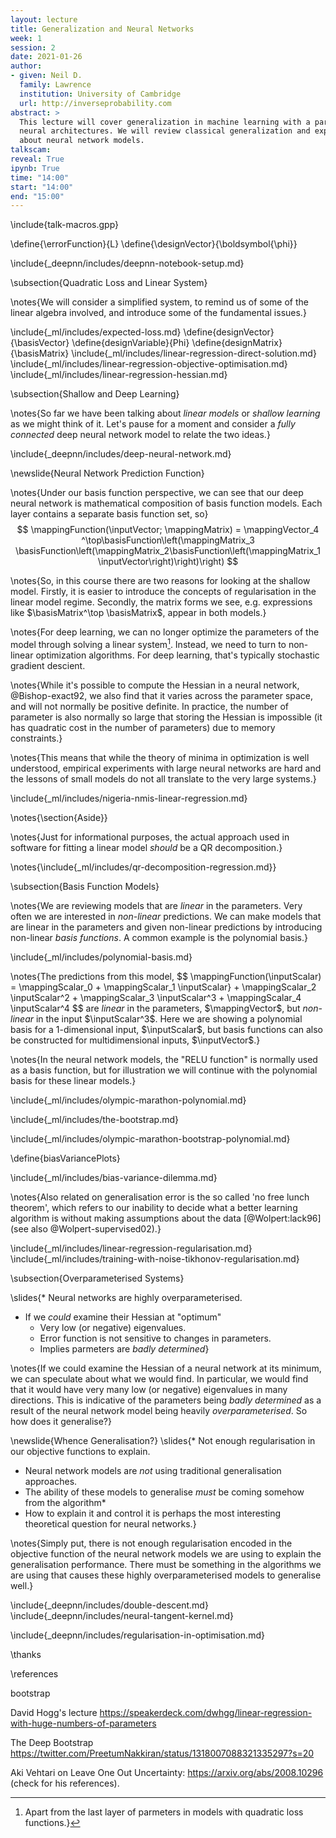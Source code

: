 ```yaml
---
layout: lecture
title: Generalization and Neural Networks
week: 1
session: 2
date: 2021-01-26
author:
- given: Neil D.
  family: Lawrence
  institution: University of Cambridge
  url: http://inverseprobability.com
abstract: >
  This lecture will cover generalization in machine learning with a particular focus on
  neural architectures. We will review classical generalization and explore what's different
  about neural network models.
talkscam:
reveal: True
ipynb: True
time: "14:00"
start: "14:00"
end: "15:00"
---
```


\include{talk-macros.gpp}

\define{\errorFunction}{L}
\define{\designVector}{\boldsymbol{\phi}}

\include{_deepnn/includes/deepnn-notebook-setup.md}

\subsection{Quadratic Loss and Linear System}

\notes{We will consider a simplified system, to remind us of some of the linear algebra involved, and introduce some of the fundamental issues.}

\include{_ml/includes/expected-loss.md}
\define{designVector}{\basisVector}
\define{designVariable}{Phi}
\define{designMatrix}{\basisMatrix}
\include{_ml/includes/linear-regression-direct-solution.md}
\include{_ml/includes/linear-regression-objective-optimisation.md}
\include{_ml/includes/linear-regression-hessian.md}

\subsection{Shallow and Deep Learning}

\notes{So far we have been talking about *linear models* or *shallow learning* as we might think of it. Let's pause for a moment and consider a *fully connected* deep neural network model to relate the two ideas.}

\include{_deepnn/includes/deep-neural-network.md}

\newslide{Neural Network Prediction Function}

\notes{Under our basis function perspective, we can see that our deep neural network is mathematical composition of basis function models. Each layer contains a separate basis function set, so}
$$
 \mappingFunction(\inputVector; \mappingMatrix)  =  \mappingVector_4 ^\top\basisFunction\left(\mappingMatrix_3 \basisFunction\left(\mappingMatrix_2\basisFunction\left(\mappingMatrix_1 \inputVector\right)\right)\right)
$$

\notes{So, in this course there are two reasons for looking at the shallow model. Firstly, it is easier to introduce the concepts of regularisation in the linear model regime. Secondly, the matrix forms we see, e.g. expressions like $\basisMatrix^\top \basisMatrix$, appear in both models.}

\notes{For deep learning, we can no longer optimize the parameters of the model through solving a linear system[^quadratic]. Instead, we need to turn to non-linear optimization algorithms. For deep learning, that's typically stochastic gradient descient.

[^quadratic]: Apart from the last layer of parmeters in models with quadratic loss functions.}

\notes{While it's possible to compute the Hessian in a neural network, @Bishop-exact92, we also find that it varies across the parameter space, and will not normally be positive definite. In practice, the number of parameter is also normally so large that storing the Hessian is impossible (it has quadratic cost in the number of parameters) due to memory constraints.}

\notes{This means that while the theory of minima in optimization is well understood, empirical experiments with large neural networks are hard and the lessons of small models do not all translate to the very large systems.}

\include{_ml/includes/nigeria-nmis-linear-regression.md}

\notes{\section{Aside}}

\notes{Just for informational purposes, the actual approach used in software for fitting a linear model *should* be a QR decomposition.}

\notes{\include{_ml/includes/qr-decomposition-regression.md}}

\subsection{Basis Function Models}

\notes{We are reviewing models that are *linear* in the parameters. Very often we are interested in *non-linear* predictions. We can make models that are linear in the parameters and given non-linear predictions by introducing non-linear *basis functions*. A common example is the polynomial basis.}

\include{_ml/includes/polynomial-basis.md}

\notes{The predictions from this model,
$$
\mappingFunction(\inputScalar) = \mappingScalar_0 + \mappingScalar_1 \inputScalar} + \mappingScalar_2 \inputScalar^2 + \mappingScalar_3 \inputScalar^3 + \mappingScalar_4 \inputScalar^4
$$
are *linear* in the parameters, $\mappingVector$, but *non-linear* in the input $\inputScalar^3$. Here we are showing a polynomial basis for a 1-dimensional input, $\inputScalar$, but basis functions can also be constructed for multidimensional inputs, $\inputVector$.}

\notes{In the neural network models, the "RELU function" is normally used as a basis function, but for illustration we will continue with the polynomial basis for these linear models.}

\include{_ml/includes/olympic-marathon-polynomial.md}

\include{_ml/includes/the-bootstrap.md}

\include{_ml/includes/olympic-marathon-bootstrap-polynomial.md}

\define{biasVariancePlots}

\include{_ml/includes/bias-variance-dilemma.md}

\notes{Also related on generalisation error is the so called 'no free lunch theorem', which refers to our inability to decide what a better learning algorithm is without making assumptions about the data [@Wolpert:lack96] (see also @Wolpert-supervised02).}

\include{_ml/includes/linear-regression-regularisation.md}
\include{_ml/includes/training-with-noise-tikhonov-regularisation.md}
<!--include{_ml/includes/bayesian-interpretation-of-regularisation.md}-->

\subsection{Overparameterised Systems}

\slides{* Neural networks are highly overparameterised.
* If we *could* examine their Hessian at "optimum"
  * Very low (or negative) eigenvalues.
  * Error function is not sensitive to changes in parameters.
  * Implies parmeters are *badly determined*}
  

\notes{If we could examine the Hessian of a neural network at its minimum, we can speculate about what we would find. In particular, we would find that it would have very many low (or negative) eigenvalues in many directions. This is indicative of the parameters being *badly determined* as a result of the neural network model being heavily *overparameterised*. So how does it generalise?}

\newslide{Whence Generalisation?}
\slides{* Not enough regularisation in our objective functions to explain.
* Neural network models are *not* using traditional generalisation approaches.
* The ability of these models to generalise *must* be coming somehow from the algorithm*
* How to explain it and control it is perhaps the most interesting theoretical question for neural networks.}

\notes{Simply put, there is not enough regularisation encoded in the objective function of the neural network models we are using to explain the generalisation performance. There must be something in the algorithms we are using that causes these highly overparameterised models to generalise well.}

\include{_deepnn/includes/double-descent.md}
\include{_deepnn/includes/neural-tangent-kernel.md}

\include{_deepnn/includes/regularisation-in-optimisation.md}

\thanks

\references



bootstrap




David Hogg's lecture <https://speakerdeck.com/dwhgg/linear-regression-with-huge-numbers-of-parameters>



The Deep Bootstrap <https://twitter.com/PreetumNakkiran/status/1318007088321335297?s=20>

Aki Vehtari on Leave One Out Uncertainty: <https://arxiv.org/abs/2008.10296> (check for his references).




